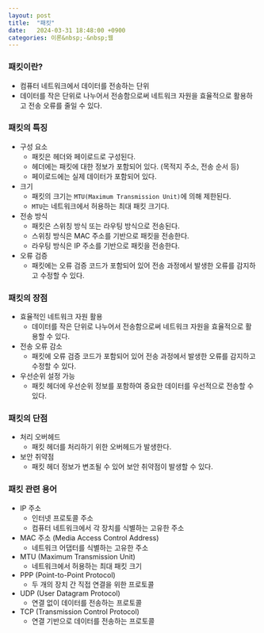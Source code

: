 ```yaml
---
layout: post
title:  "패킷"
date:   2024-03-31 18:48:00 +0900
categories: 이론&nbsp;-&nbsp;웹
---
```


### 패킷이란?

- 컴퓨터 네트워크에서 데이터를 전송하는 단위
- 데이터를 작은 단위로 나누어서 전송함으로써 네트워크 자원을 효율적으로 활용하고 전송 오류를 줄일 수 있다.

### 패킷의 특징

- 구성 요소
    - 패킷은 헤더와 페이로드로 구성된다.
    - 헤더에는 패킷에 대한 정보가 포함되어 있다. (목적지 주소, 전송 순서 등)
    - 페이로드에는 실제 데이터가 포함되어 있다.
- 크기
    - 패킷의 크기는 `MTU(Maximum Transmission Unit)`에 의해 제한된다.
    - `MTU`는 네트워크에서 허용하는 최대 패킷 크기다.
- 전송 방식
    - 패킷은 스위칭 방식 또는 라우팅 방식으로 전송된다.
    - 스위칭 방식은 MAC 주소를 기반으로 패킷을 전송한다.
    - 라우팅 방식은 IP 주소를 기반으로 패킷을 전송한다.
- 오류 검증
    - 패킷에는 오류 검증 코드가 포함되어 있어 전송 과정에서 발생한 오류를 감지하고 수정할 수 있다.

### 패킷의 장점

- 효율적인 네트워크 자원 활용
    - 데이터를 작은 단위로 나누어서 전송함으로써 네트워크 자원을 효율적으로 활용할 수 있다.
- 전송 오류 감소
    - 패킷에 오류 검증 코드가 포함되어 있어 전송 과정에서 발생한 오류를 감지하고 수정할 수 있다.
- 우선순위 설정 가능
    - 패킷 헤더에 우선순위 정보를 포함하여 중요한 데이터를 우선적으로 전송할 수 있다.

### 패킷의 단점

- 처리 오버헤드
    - 패킷 헤더를 처리하기 위한 오버헤드가 발생한다.
- 보안 취약점
    - 패킷 헤더 정보가 변조될 수 있어 보안 취약점이 발생할 수 있다.

### 패킷 관련 용어

- IP 주소
    - 인터넷 프로토콜 주소
    - 컴퓨터 네트워크에서 각 장치를 식별하는 고유한 주소
- MAC 주소 (Media Access Control Address)
    - 네트워크 어댑터를 식별하는 고유한 주소
- MTU (Maximum Transmission Unit)
    - 네트워크에서 허용하는 최대 패킷 크기
- PPP   (Point-to-Point Protocol)
    - 두 개의 장치 간 직접 연결을 위한 프로토콜
- UDP (User Datagram Protocol)
    - 연결 없이 데이터를 전송하는 프로토콜
- TCP (Transmission Control Protocol)
    - 연결 기반으로 데이터를 전송하는 프로토콜